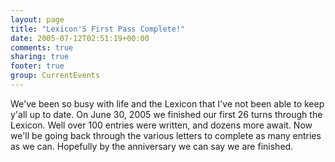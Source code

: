 ```yaml
---
layout: page
title: "Lexicon'S First Pass Complete!"
date: 2005-07-12T02:51:19+00:00
comments: true
sharing: true
footer: true
group: CurrentEvents
---
```



We've been so busy with life and the Lexicon that I've not been able to keep y'all up to date. On June 30, 2005 we finished our first 26 turns through the Lexicon. Well over 100 entries were written, and dozens more await. Now we'll be going back through the various letters to complete as many entries as we can. Hopefully by the anniversary we can say we are finished.
